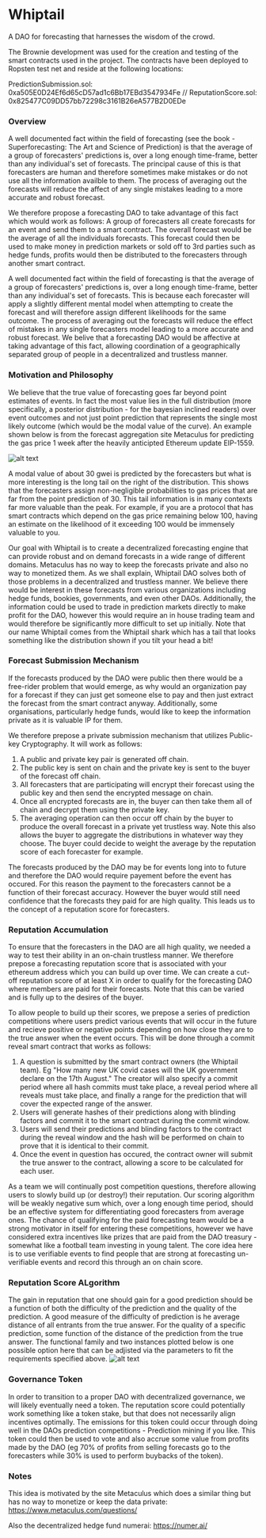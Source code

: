 # Whiptail
A DAO for forecasting that harnesses the wisdom of the crowd. 

The Brownie development was used for the creation and testing of the smart contracts used in the project. The contracts have been deployed to Ropsten test net and reside at the following locations: 

PredictionSubmission.sol: 0xa505E0D24Ef6d65cD57ad1c6Bb17EBd3547934Fe //
ReputationScore.sol: 0x825477C09DD57bb72298c3161B26eA577B2D0EDe 



### Overview

A well documented fact within the field of forecasting (see the book - Superforecasting: The Art and Science of Prediction) is that the average of a group of forecasters' predictions is, over a long enough time-frame, better than any individual's set of forecasts. The principal cause of this is that forecasters are human and therefore sometimes make mistakes or do not use all the information availble to them. The process of averaging out the forecasts will reduce the affect of any single mistakes leading to a more accurate and robust forecast. 

We therefore propose a forecasting DAO to take advantage of this fact which would work as follows: A group of forecasters all create forecasts for an event and send them to a smart contract. The overall forecast would be the average of all the individuals forecasts. This forecast could then be used to make money in prediction markets or sold off to 3rd parties such as hedge funds, profits would then be distributed to the forecasters through another smart contract. 

A well documented fact within the field of forecasting is that the average of a group of forecasters' predictions is, over a long enough time-frame, better than any individual's set of forecasts. This is because each forecaster will apply a slightly different mental model when attempting to create the forecast and will therefore assign different likelihoods for the same outcome. The process of averaging out the forecasts will reduce the effect of mistakes in any single forecasters model leading to a more accurate and robust forecast. We belive that a forecasting DAO would be affective at taking advantage of this fact, allowing coordination of a geographically separated group of people in a  decentralized and trustless manner. 

### Motivation and Philosophy 

We believe that the true value of forecasting goes far beyond point estimates of events. In fact the most value lies in the full distribution (more specifically, a posterior distribution - for the bayesian inclined readers) over event outcomes and not just point prediction that represents the single most likely outcome (which would be the modal value of the curve). An example shown below is from the forecast aggregation site Metaculus for predicting the gas price 1 week after the heavily anticipted Ethereum update EIP-1559. 

![alt text](https://github.com/orlandothefraser/Whiptail/blob/main/media/metaculusgaspred.png)

A modal value of about 30 gwei is predicted by the forecasters but what is more interesting is the long tail on the right of the distribution. This shows that the forecasters assign non-negligible probabilities to gas prices that are far from the point prediction of 30.  This tail information is in many contexts far more valuable than the peak. For example, if you are a protocol that has smart contracts which depend on the gas price remaining below 100, having an estimate on the likelihood of it exceeding 100 would be immensely valuable to you.

Our goal with Whiptail is to create a decentralized forecasting engine that can provide robust and on demand forecasts in a wide range of different domains. Metaculus has no way to keep the forecasts private and also no way to monetized them. As we shall explain, Whiptail DAO solves both of those problems in a decentralized and trustless manner. We believe there would be interest in these forecasts from various organizations including hedge funds, bookies, governments, and even other DAOs. Additionally, the information could be used to trade in prediction markets directly to make profit for the DAO, however this would require an in house trading team and would therefore be significantly more difficult to set up initially. Note that our name Whiptail comes from the Whiptail shark which has a tail that looks something like the distribution shown if you tilt your head a bit! 


### Forecast Submission Mechanism

If the forecasts produced by the DAO were public then there would be a free-rider problem that would emerge, as why would an organization pay for a forecast if they can just get someone else to pay and then just extract the forecast from the smart contract anyway. Additionally, some organisations, particularly hedge funds, would like to keep the information private as it is valuable IP for them.

We therefore prepose a private submission mechanism that utilizes Public-key Cryptography. It will work as follows: 
1. A public and private key pair is generated off chain.
2. The public key is sent on chain and the private key is sent to the buyer of the forecast off chain.
3. All forecasters that are participating will encrypt their forecast using the public key and then send the encrypted message on chain. 
4. Once all encrypted forecasts are in, the buyer can then take them all of chain and decrypt them using the private key. 
5. The averaging operation can then occur off chain by the buyer to produce the overall forecast in a private yet trustless way. Note this also allows the buyer to aggregate the distributions in whatever way they choose. The buyer could decide to weight the average by the reputation score of each forecaster for example. 

The forecasts produced by the DAO may be for events long into to future and therefore the DAO would require payement before the event has occured. For this reason the payment to the forecasters cannot be a function of their forecast accuracy. However the buyer would still need confidence that the forecasts they paid for are high quality. This leads us to the concept of a reputation score for forecasters. 
 

### Reputation Accumulation 

To ensure that the forecasters in the DAO are all high quality, we needed a way to test their ability in an on-chain trustless manner. We therefore prepose a forecasting reputation score that is associated with your ethereum address which you can build up over time. We can create a cut-off reputation score of at least X in order to qualify for the forecasting DAO where members are paid for their forecasts. Note that this can be varied and is fully up to the desires of the buyer.

To allow people to build up their scores, we prepose a series of prediction competitions where users predict various events that will occur in the future and recieve positive or negative points depending on how close they are to the true answer when the event occurs. This will be done through a commit reveal smart contract that works as follows: 
1. A question is submitted by the smart contract owners (the Whiptail team). Eg "How many new UK covid cases will the UK government declare on the 17th August."  The creator will also specify a commit period where all hash commits must take place, a reveal period where all reveals must take place, and finally a range for the prediction that will cover the expected range of the answer.  
2. Users will generate hashes of their predictions along with blinding factors and commit it to the smart contract during the commit window.
3. Users will send their predictions and blinding factors to the contract during the reveal window and the hash will be performed on chain to prove that it is identical to their commit.
4. Once the event in question has occured, the contract owner will submit the true answer to the contract, allowing a score to be calculated for each user.

As a team we will continually post competition questions, therefore allowing users to slowly build up (or destroy!) their reputation. Our scoring algorithm will be weakly negative sum which, over a long enough time period, should be an effective system for differentiating good forecasters from average ones. The chance of qualifying for the paid forecasting team would be a strong motivator in itself for entering these competitions, however we have considered extra incentives like prizes that are paid from the DAO treasury - somewhat like a football team investing in young talent. The core idea here is to use verifiable events to find people that are strong at forecasting un-verifiable events and record this through an on chain score.

### Reputation Score ALgorithm 

The gain in reputation that one should gain for a good prediction should be a function of both the difficulty of the prediction and the quality of the prediction. A good measure of the difficulty of prediction is he average distance of all entrants from the true answer. For the quality of a specific prediction, some function of the distance of the prediction from the true answer. The functional family and two instances plotted below is one possible option here that can be adjisted via the parameters to fit the requirements specified above. 
![alt text](https://github.com/orlandothefraser/Whiptail/blob/main/media/curve.png)



### Governance Token 

In order to transition to a proper DAO with decentralized governance, we will likely eventually need a token. The reputation score could potentially work something like a token stake, but that does not necessarily align incentives optimally. The emissions for this token could occur through doing well in the DAOs prediction competitions -  Prediction mining if you like. This token could then be used to vote and also accrue some value from profits made by the DAO (eg 70% of profits from selling forecasts go to the forecasters while 30% is used to perform buybacks of the token). 


### Notes

This idea is motivated by the site Metaculus which does a similar thing but has no way to monetize or keep the data private:
https://www.metaculus.com/questions/

Also the decentralized hedge fund numerai:
https://numer.ai/

